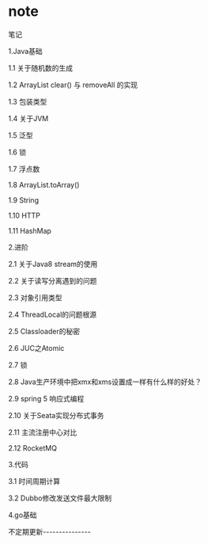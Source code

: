 # note
笔记

1.Java基础

1.1 关于随机数的生成

1.2 ArrayList clear() 与 removeAll 的实现

1.3 包装类型

1.4 关于JVM

1.5 泛型

1.6 锁

1.7 浮点数

1.8 ArrayList.toArray()

1.9 String

1.10 HTTP

1.11 HashMap

2.进阶

2.1 关于Java8 stream的使用

2.2 关于读写分离遇到的问题

2.3 对象引用类型

2.4 ThreadLocal的问题根源

2.5 Classloader的秘密

2.6 JUC之Atomic

2.7 锁

2.8 Java生产环境中把xmx和xms设置成一样有什么样的好处？

2.9 spring 5 响应式编程

2.10 关于Seata实现分布式事务

2.11 主流注册中心对比

2.12 RocketMQ

3.代码

3.1 时间周期计算

3.2 Dubbo修改发送文件最大限制

4.go基础

不定期更新---------------

